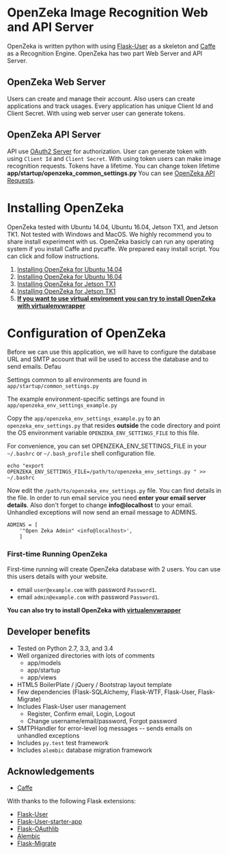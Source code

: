 # OpenZeka Image Recognition Web and API Server

OpenZeka is written python with using [Flask-User](pythonhosted.org/Flask-User) as a skeleton and [Caffe](caffe.berkeleyvision.org) as a Recognition Engine.
OpenZeka has two part Web Server and API Server.

## OpenZeka Web Server
Users can create and manage their account. Also users can create applications and track usages. Every application has unique Client Id and Client Secret. With using web server user can generate tokens.

## OpenZeka API Server
API use [OAuth2 Server](flask-oauthlib.readthedocs.io/en/latest/oauth2.html) for authorization. User can generate token with using `Client Id` and `Client Secret`. With using token users can make image recognition requests.
Tokens have a lifetime. You can change token lifetime **app/startup/openzeka_common_settings.py**
You can see [OpenZeka API Requests](https://github.com/ferhatkurt/openzeka/wiki/API-Requests).

# Installing OpenZeka
OpenZeka tested with Ubuntu 14.04, Ubuntu 16.04, Jetson TX1, and Jetson TK1. Not tested with Windows and MacOS. We highly recommend you to share install experiment with us. OpenZeka basicly can run any operating system if you install Caffe and pycaffe.
We prepared easy install script. You can click and follow instructions.
 1. [Installing OpenZeka for Ubuntu 14.04](https://github.com/ferhatkurt/openzeka/wiki/Installing-OpenZeka-for-Ubuntu-14.04)
 2. [Installing OpenZeka for Ubuntu 16.04](https://github.com/ferhatkurt/openzeka/wiki/Installing-OpenZeka-for-Ubuntu-16.04)
 3. [Installing OpenZeka for Jetson TX1](https://github.com/ferhatkurt/openzeka/wiki/Installing-OpenZeka-for-Jetson-TX1)
 4. [Installing OpenZeka for Jetson TK1](https://github.com/ferhatkurt/openzeka/wiki/Installing-OpenZeka-for-Jetson-TK1)
 5. **[If you want to use virtual enviroment you can try to install OpenZeka with virtualenvwrapper](https://github.com/ferhatkurt/openzeka/wiki/Virtualenvwrapper-for-OpenZeka)**

# Configuration of OpenZeka

Before we can use this application, we will have to configure the database URL and SMTP account
that will be used to access the database and to send emails. Defau

Settings common to all environments are found in `app/startup/common_settings.py`

The example environment-specific settings are found in `app/openzeka_env_settings_example.py`

Copy the `app/openzeka_env_settings_example.py` to an `openzeka_env_settings.py` that resides **outside** the code directory and point the OS environment variable `OPENZEKA_ENV_SETTINGS_FILE` to this file.

For convenience, you can set OPENZEKA_ENV_SETTINGS_FILE in your `~/.bashrc` or `~/.bash_profile` shell configuration file.

    echo "export OPENZEKA_ENV_SETTINGS_FILE=/path/to/openzeka_env_settings.py " >> ~/.bashrc

Now edit the `/path/to/openzeka_env_settings.py` file. You can find details in the file. In order to run email service you need **enter your email server details**. Also don't forget to change **info@localhost** to your email. Unhandled exceptions will now send an email message to ADMINS.

    ADMINS = [
        '"Open Zeka Admin" <info@localhost>',
        ]

### First-time Running OpenZeka
First-time running will create OpenZeka database with 2 users. You can use this users details with your website.

 - email `user@example.com` with password `Password1`.
 - email `admin@example.com` with password `Password1`.

**You can also try to install OpenZeka with [virtualenvwrapper](https://github.com/ferhatkurt/openzeka/wiki/Virtualenvwrapper-for-OpenZeka)**

## Developer benefits
* Tested on Python 2.7, 3.3, and 3.4
* Well organized directories with lots of comments
  * app/models
  * app/startup
  * app/views
* HTML5 BoilerPlate / jQuery / Bootstrap layout template
* Few dependencies (Flask-SQLAlchemy, Flask-WTF, Flask-User, Flask-Migrate)
* Includes Flask-User user management
  * Register, Confirm email, Login, Logout
  * Change username/email/password, Forgot password
* SMTPHandler for error-level log messages -- sends emails on unhandled exceptions
* Includes `py.test` test framework
* Includes `alembic` database migration framework

## Acknowledgements
* [Caffe](http://caffe.berkeleyvision.org)

With thanks to the following Flask extensions:
* [Flask-User](http://pythonhosted.org/Flask-User/)
* [Flask-User-starter-app](https://github.com/lingthio/Flask-User-starter-app)
* [Flask-OAuthlib](https://github.com/lepture/flask-oauthlib)
* [Alembic](http://alembic.zzzcomputing.com/en/latest/)
* [Flask-Migrate](http://flask-migrate.readthedocs.io/en/latest/)
